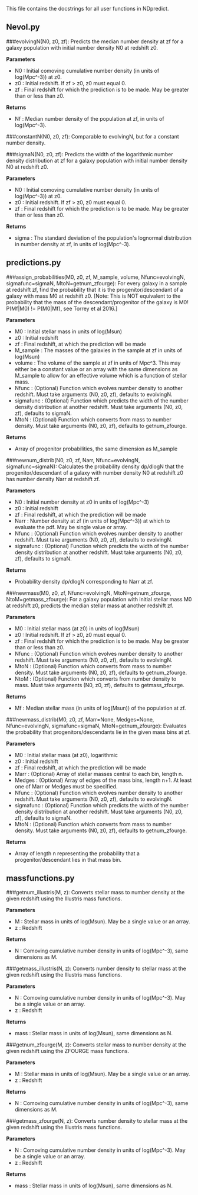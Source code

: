 This file contains the docstrings for all user functions in NDpredict.

## Nevol.py

###evolvingN(N0, z0, zf):
Predicts the median number density at zf for a galaxy population with initial number density N0 at redshift z0.

**Parameters**
- N0 : Initial comoving cumulative number density (in units of log(Mpc^-3)) at z0.
- z0 : Initial redshift.  If zf > z0, z0 must equal 0.
- zf : Final redshift for which the prediction is to be made.  May be greater than or less than z0.

**Returns**
- Nf : Median number density of the population at zf, in units of log(Mpc^-3).

###constantN(N0, z0, zf):
Comparable to evolvingN, but for a constant number density. 

###sigmaN(N0, z0, zf):
Predicts the width of the logarithmic number density distribution at zf for a galaxy population with initial number density N0 at redshift z0.

**Parameters**
- N0 : Initial comoving cumulative number density (in units of log(Mpc^-3)) at z0.
- z0 : Initial redshift.  If zf > z0, z0 must equal 0.
- zf : Final redshift for which the prediction is to be made.  May be greater than or less than z0.

**Returns**
- sigma : The standard deviation of the population's lognormal distribution in number density at zf, in units of log(Mpc^-3).




## predictions.py

###assign_probabilities(M0, z0, zf, M_sample, volume, Nfunc=evolvingN, sigmafunc=sigmaN, MtoN=getnum_zfourge):
For every galaxy in a sample at redshift zf, find the probability that it is the progenitor/descendant of a galaxy with mass M0 at redshift z0.
[Note: This is NOT equivalent to the probability that the mass of the descendant/progenitor of the galaxy is M0!  P(Mf|M0) != P(M0|Mf), see Torrey et al 2016.]

**Parameters**
- M0 : Initial stellar mass in units of log(Msun)
- z0 : Initial redshift
- zf : Final redshift, at which the prediction will be made
- M_sample : The masses of the galaxies in the sample at zf in units of log(Msun)
- volume : The volume of the sample at zf in units of Mpc^3.  This may either be a constant value or an array with the same dimensions as M_sample to allow for an effective volume which is a function of stellar mass.
- Nfunc : (Optional) Function which evolves number density to another redshift. Must take arguments (N0, z0, zf), defaults to evolvingN.
- sigmafunc : (Optional) Function which predicts the width of the number density distribution at another redshift.  Must take arguments (N0, z0, zf), defaults to sigmaN.
- MtoN : (Optional) Function which converts from mass to number density.  Must take arguments (N0, z0, zf), defaults to getnum_zfourge.

**Returns**
- Array of progenitor probabilities, the same dimension as M_sample

###newnum_distrib(N0, z0, zf, Narr, Nfunc=evolvingN, sigmafunc=sigmaN):
Calculates the probability density dp/dlogN that the progenitor/descendant of a galaxy with number density N0 at redshift z0 has number density Narr at redshift zf.

**Parameters**
- N0 : Initial number density at z0 in units of log(Mpc^-3)
- z0 : Initial redshift
- zf : Final redshift, at which the prediction will be made
- Narr : Number density at zf (in units of log(Mpc^-3)) at which to evaluate the pdf.  May be single value or array.
- Nfunc : (Optional) Function which evolves number density to another redshift.  Must take arguments (N0, z0, zf), defaults to evolvingN.
- sigmafunc : (Optional) Function which predicts the width of the number density distribution at another redshift.  Must take arguments (N0, z0, zf), defaults to sigmaN.

**Returns**
- Probability density dp/dlogN corresponding to Narr at zf.

###newmass(M0, z0, zf, Nfunc=evolvingN, MtoN=getnum_zfourge, NtoM=getmass_zfourge):
For a galaxy population with initial stellar mass M0 at redshift z0, predicts the median stellar mass at another redshift zf.

**Parameters**
- M0 : Initial stellar mass (at z0) in units of log(Msun)
- z0 : Initial redshift.  If zf > z0, z0 must equal 0.
- zf : Final redshift for which the prediction is to be made.  May be greater than or less than z0.
- Nfunc : (Optional) Function which evolves number density to another redshift.  Must take arguments (N0, z0, zf), defaults to evolvingN.
- MtoN : (Optional) Function which converts from mass to number density.  Must take arguments (N0, z0, zf), defaults to getnum_zfourge.
- NtoM : (Optional) Function which converts from number density to mass.  Must take arguments (N0, z0, zf), defaults to getmass_zfourge.

**Returns**
- Mf : Median stellar mass (in units of log(Msun)) of the population at zf.

###newmass_distrib(M0, z0, zf, Marr=None, Medges=None, Nfunc=evolvingN, sigmafunc=sigmaN, MtoN=getnum_zfourge):
Evaluates the probability that progenitors/descendants lie in the given mass bins at zf.

**Parameters**
- M0 : Initial stellar mass (at z0), logarithmic
- z0 : Initial redshift
- zf : Final redshift, at which the prediction will be made
- Marr : (Optional) Array of stellar masses central to each bin, length n.
- Medges : (Optional) Array of edges of the mass bins, length n+1.   At least one of Marr or Medges must be specified.
- Nfunc : (Optional) Function which evolves number density to another redshift.  Must take arguments (N0, z0, zf), defaults to evolvingN.
- sigmafunc : (Optional) Function which predicts the width of the number density distribution at another redshift.  Must take arguments (N0, z0, zf), defaults to sigmaN.
- MtoN : (Optional) Function which converts from mass to number density.  Must take arguments (N0, z0, zf), defaults to getnum_zfourge.

**Returns**
- Array of length n representing the probability that a progenitor/descendant lies in that mass bin.


## massfunctions.py
 
###getnum_illustris(M, z):
Converts stellar mass to number density at the given redshift using the Illustris mass functions.

**Parameters**
- M : Stellar mass in units of log(Msun).  May be a single value or an array.
- z : Redshift

**Returns**
- N : Comoving cumulative number density in units of log(Mpc^-3), same dimensions as M.

###getmass_illustris(N, z):
Converts number density to stellar mass at the given redshift using the Illustris mass functions.

**Parameters**
- N : Comoving cumulative number density in units of log(Mpc^-3).  May be a single value or an array.
- z : Redshift

**Returns**
- mass : Stellar mass in units of log(Msun), same dimensions as N.

###getnum_zfourge(M, z):
Converts stellar mass to number density at the given redshift using the ZFOURGE mass functions.

**Parameters**
- M : Stellar mass in units of log(Msun).  May be a single value or an array.
- z : Redshift

**Returns**
- N : Comoving cumulative number density in units of log(Mpc^-3), same dimensions as M.

###getmass_zfourge(N, z):
Converts number density to stellar mass at the given redshift using the Illustris mass functions.

**Parameters**
- N : Comoving cumulative number density in units of log(Mpc^-3).  May be a single value or an array.
- z : Redshift

**Returns**
- mass : Stellar mass in units of log(Msun), same dimensions as N.

